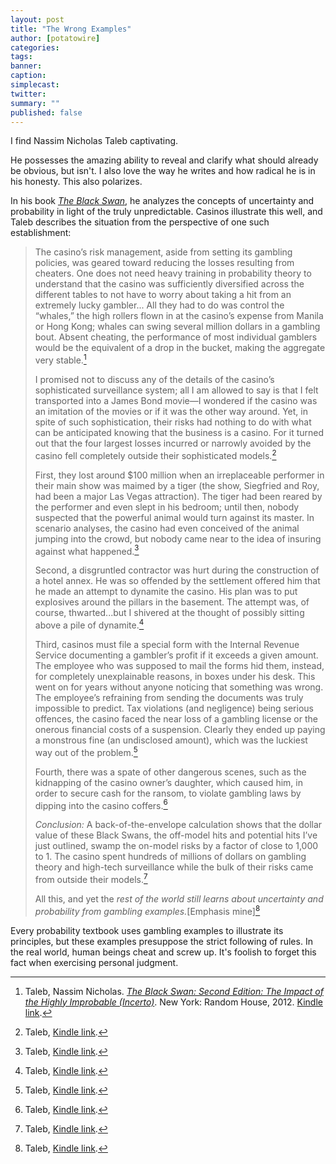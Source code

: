 ```yaml
---
layout: post
title: "The Wrong Examples"
author: [potatowire]
categories: 
tags: 
banner: 
caption: 
simplecast: 
twitter: 
summary: ""
published: false
---
```


I find Nassim Nicholas Taleb captivating.

He possesses the amazing ability to reveal and clarify what should already be obvious, but isn't. I also love the way he writes and how radical he is in his honesty. This also polarizes.

In his book [*The Black Swan*][1], he analyzes the concepts of uncertainty and probability in light of the truly unpredictable. Casinos illustrate this well, and Taleb describes the situation from the perspective of one such establishment:

> The casino’s risk management, aside from setting its gambling policies, was geared toward reducing the losses resulting from cheaters. One does not need heavy training in probability theory to understand that the casino was sufficiently diversified across the different tables to not have to worry about taking a hit from an extremely lucky gambler... All they had to do was control the “whales,” the high rollers flown in at the casino’s expense from Manila or Hong Kong; whales can swing several million dollars in a gambling bout. Absent cheating, the performance of most individual gamblers would be the equivalent of a drop in the bucket, making the aggregate very stable.[^1]
> 
> I promised not to discuss any of the details of the casino’s sophisticated surveillance system; all I am allowed to say is that I felt transported into a James Bond movie—I wondered if the casino was an imitation of the movies or if it was the other way around. Yet, in spite of such sophistication, their risks had nothing to do with what can be anticipated knowing that the business is a casino. For it turned out that the four largest losses incurred or narrowly avoided by the casino fell completely outside their sophisticated models.[^2]
> 
> First, they lost around $100 million when an irreplaceable performer in their main show was maimed by a tiger (the show, Siegfried and Roy, had been a major Las Vegas attraction). The tiger had been reared by the performer and even slept in his bedroom; until then, nobody suspected that the powerful animal would turn against its master. In scenario analyses, the casino had even conceived of the animal jumping into the crowd, but nobody came near to the idea of insuring against what happened.[^3]
> 
> Second, a disgruntled contractor was hurt during the construction of a hotel annex. He was so offended by the settlement offered him that he made an attempt to dynamite the casino. His plan was to put explosives around the pillars in the basement. The attempt was, of course, thwarted...but I shivered at the thought of possibly sitting above a pile of dynamite.[^4]
> 
> Third, casinos must file a special form with the Internal Revenue Service documenting a gambler’s profit if it exceeds a given amount. The employee who was supposed to mail the forms hid them, instead, for completely unexplainable reasons, in boxes under his desk. This went on for years without anyone noticing that something was wrong. The employee’s refraining from sending the documents was truly impossible to predict. Tax violations (and negligence) being serious offences, the casino faced the near loss of a gambling license or the onerous financial costs of a suspension. Clearly they ended up paying a monstrous fine (an undisclosed amount), which was the luckiest way out of the problem.[^5]
> 
> Fourth, there was a spate of other dangerous scenes, such as the kidnapping of the casino owner’s daughter, which caused him, in order to secure cash for the ransom, to violate gambling laws by dipping into the casino coffers.[^6]
> 
> _Conclusion:_ A back-of-the-envelope calculation shows that the dollar value of these Black Swans, the off-model hits and potential hits I’ve just outlined, swamp the on-model risks by a factor of close to 1,000 to 1. The casino spent hundreds of millions of dollars on gambling theory and high-tech surveillance while the bulk of their risks came from outside their models.[^7]
> 
> All this, and yet the _rest of the world still learns about uncertainty and probability from gambling examples._[Emphasis mine][^8]

Every probability textbook uses gambling examples to illustrate its principles, but these examples presuppose the strict following of rules. In the real world, human beings cheat and screw up. It's foolish to forget this fact when exercising personal judgment.

[^1]:	Taleb, Nassim Nicholas. [*The Black Swan: Second Edition: The Impact of the Highly Improbable (Incerto)*][2]. New York: Random House, 2012. [Kindle link][3].

[^2]:	Taleb, [Kindle link][4].

[^3]:	Taleb, [Kindle link][5].

[^4]:	Taleb, [Kindle link][6].

[^5]:	Taleb, [Kindle link][7].

[^6]:	Taleb, [Kindle link][8].

[^7]:	Taleb, [Kindle link][9].

[^8]:	Taleb, [Kindle link][10].

[1]:	https://www.amazon.com/dp/B00139XTG4/?tag=potatowire-20
[2]:	https://www.amazon.com/dp/B00139XTG4/?tag=potatowire-20
[3]:	http://a.co/4IVuo0n
[4]:	http://a.co/71P21rK
[5]:	http://a.co/9jlLWfJ
[6]:	http://a.co/ctGE1x2
[7]:	http://a.co/hYTXsbg
[8]:	http://a.co/0jpVfkP
[9]:	http://a.co/amuWWcY
[10]:	http://a.co/fqsHgxz